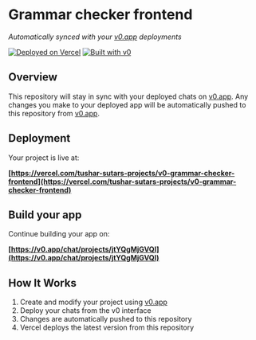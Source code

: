 # Grammar checker frontend

*Automatically synced with your [v0.app](https://v0.app) deployments*

[![Deployed on Vercel](https://img.shields.io/badge/Deployed%20on-Vercel-black?style=for-the-badge&logo=vercel)](https://vercel.com/tushar-sutars-projects/v0-grammar-checker-frontend)
[![Built with v0](https://img.shields.io/badge/Built%20with-v0.app-black?style=for-the-badge)](https://v0.app/chat/projects/jtYQgMjGVQl)

## Overview

This repository will stay in sync with your deployed chats on [v0.app](https://v0.app).
Any changes you make to your deployed app will be automatically pushed to this repository from [v0.app](https://v0.app).

## Deployment

Your project is live at:

**[https://vercel.com/tushar-sutars-projects/v0-grammar-checker-frontend](https://vercel.com/tushar-sutars-projects/v0-grammar-checker-frontend)**

## Build your app

Continue building your app on:

**[https://v0.app/chat/projects/jtYQgMjGVQl](https://v0.app/chat/projects/jtYQgMjGVQl)**

## How It Works

1. Create and modify your project using [v0.app](https://v0.app)
2. Deploy your chats from the v0 interface
3. Changes are automatically pushed to this repository
4. Vercel deploys the latest version from this repository
